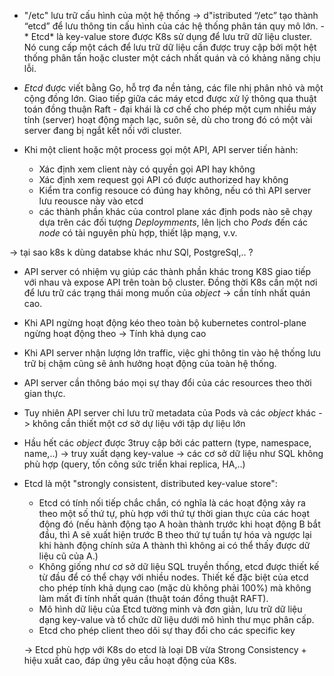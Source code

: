 - "/etc" lưu trữ cấu hình của một hệ thống -> d"istributed “/etc” tạo thành “etcd” để lưu thông tin cấu hình của các hệ thống phân tán quy mô lớn.
-* Etcd* là key-value store được K8s sử dụng để lưu trữ dữ liệu cluster. Nó cung cấp một cách để lưu trữ dữ liệu cần được truy cập bởi một hệt thống phân tấn hoặc cluster một cách nhất quán và có khảng năng chịu lỗi.
- *Etcd* được viết bằng Go, hỗ trợ đa nền tảng, các file nhị phân nhỏ và một cộng đồng lớn. Giao tiếp giữa các máy etcd được xử lý thông qua thuật toán đồng thuận Raft - đại khái là cơ chế cho phép một cụm nhiều máy tính (server) hoạt động mạch lạc, suôn sẻ, dù cho trong đó có một vài server đang bị ngắt kết nối với cluster.


- Khi một client hoặc một process  gọi một API, API server tiến hành: 
    - Xác định xem client này có quyền gọi API hay không  
    - Xác định xem request gọi API có được authorized hay không
    - Kiểm tra config resouce có đúng hay không, nếu có thì API server lưu reousce này vào etcd
    - các thành phần khác của control plane xác định pods nào sẽ chạy dựa trên các đối tượng *Deploymments*, lên lịch cho *Pods* đến các *node* có tài nguyên phù hợp, thiết lập mạng, v.v. 

-> tại sao k8s k dùng databse khác như SQl, PostgreSql,.. ? 
- API server có nhiệm vụ giúp các thành phần khác trong K8S giao tiếp với nhau và expose API trên toàn bộ cluster. Đồng thời K8s cần một nơi để lưu trữ các trạng thái mong muốn của *object* -> cần tính nhất quán cao.
- Khi API ngừng hoạt động kéo theo toàn bộ kubernetes control-plane ngừng hoạt động theo -> Tính khả dụng cao
- Khi API server nhận lượng lớn traffic, việc ghi thông tin vào hệ thống lưu trữ bị chậm cũng sẽ ảnh hưởng hoạt động của toàn hệ thống.
- API server cần thông báo mọi sự thay đổi của các resources theo thời gian thực.
- Tuy nhiên API server chỉ lưu trữ metadata của Pods và các *object* khác -> không cần thiết một cơ sở dự liệu với tập dự liệu lớn
- Hầu hết các *object* được 3truy cập bởi các pattern (type, namespace, name,..) -> truy xuất dạng key-value
-> các cơ sở dữ liệu như SQL không phù hợp (query, tốn công sức triển khai replica, HA,..)

- Etcd là một "strongly consistent, distributed key-value store": 
    - Etcd có tính nối tiếp chắc chắn, có nghĩa là các hoạt động xảy ra theo một số thứ tự, phù hợp với thứ tự thời gian thực của các hoạt động đó (nếu hành động tạo A hoàn thành trước khi hoạt động B bắt đầu, thì A sẽ xuất hiện trước B theo thứ tự tuần tự hóa và ngược lại khi hành động chính sửa A thành thì không ai có thể thấy được dữ liệu cũ của A.)
    - Không giống như cơ sở dữ liệu SQL truyền thống, etcd được thiết kế từ đầu để có thể chạy với nhiều nodes. Thiết kế đặc biệt của etcd cho phép tính khả dụng cao (mặc dù không phải 100%) mà không làm mất đi tính nhất quán (thuật toán đồng thuật RAFT).
    - Mô hình dữ liệu của Etcd tường minh và đơn giản, lưu trữ dữ liệu dạng key-value và tổ chức dữ liệu dưới mô hình thư mục phân cấp.
    - Etcd cho phép client theo dõi sự thay đổi cho các specific key 

    -> Etcd phù hợp với K8s do etcd là loại DB vừa Strong Consistency + hiệu xuất cao, đáp ứng yêu cầu hoạt động của K8s.
